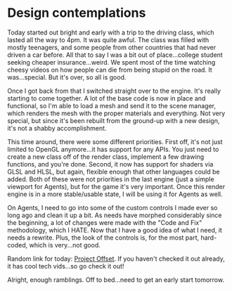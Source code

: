 # Design contemplations

Today started out bright and early with a trip to the driving class, which lasted all the way to 4pm. It was quite awful. The class was filled with mostly teenagers, and some people from other countries that had never driven a car before. All that to say I was a bit out of place...college student seeking cheaper insurance...weird. We spent most of the time watching cheesy videos on how people can die from being stupid on the road. It was...special. But it's over, so all is good.

Once I got back from that I switched straight over to the engine. It's really starting to come together. A lot of the base code is now in place and functional, so I'm able to load a mesh and send it to the scene manager, which renders the mesh with the proper materials and everything. Not very special, but since it's been rebuilt from the ground-up with a new design, it's not a shabby accomplishment.

This time around, there were some different priorities. First off, it's not just limited to OpenGL anymore...it has support for any APIs. You just need to create a new class off of the render class, implement a few drawing functions, and you're done. Second, it now has support for shaders via GLSL and HLSL, but again, flexible enough that other languages could be added. Both of these were not priorities in the last engine (just a simple viewport for Agents), but for the game it's very important. Once this render engine is in a more stable/usable state, I will be using it for Agents as well.

On Agents, I need to go into some of the custom controls I made ever so long ago and clean it up a bit. As needs have morphed considerably since the beginning, a lot of changes were made with the "Code and Fix" methodology, which I HATE. Now that I have a good idea of what I need, it needs a rewrite. Plus, the look of the controls is, for the most part, hard-coded, which is very...not good.

Random link for today: [Project Offset](http://projectoffset.com/). If you haven't checked it out already, it has cool tech vids...so go check it out!

Alright, enough ramblings. Off to bed...need to get an early start tomorrow.
